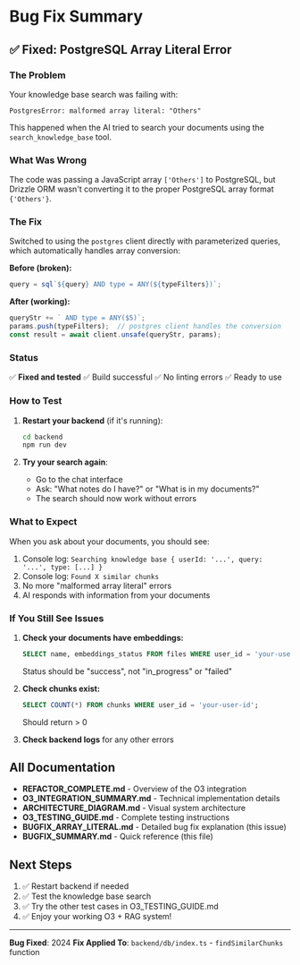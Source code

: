 # Bug Fix Summary

## ✅ Fixed: PostgreSQL Array Literal Error

### The Problem
Your knowledge base search was failing with:
```
PostgresError: malformed array literal: "Others"
```

This happened when the AI tried to search your documents using the `search_knowledge_base` tool.

### What Was Wrong
The code was passing a JavaScript array `['Others']` to PostgreSQL, but Drizzle ORM wasn't converting it to the proper PostgreSQL array format `{'Others'}`.

### The Fix
Switched to using the `postgres` client directly with parameterized queries, which automatically handles array conversion:

**Before (broken):**
```typescript
query = sql`${query} AND type = ANY(${typeFilters})`;
```

**After (working):**
```typescript
queryStr += ` AND type = ANY($5)`;
params.push(typeFilters);  // postgres client handles the conversion
const result = await client.unsafe(queryStr, params);
```

### Status
✅ **Fixed and tested**
✅ Build successful
✅ No linting errors
✅ Ready to use

### How to Test

1. **Restart your backend** (if it's running):
   ```bash
   cd backend
   npm run dev
   ```

2. **Try your search again**:
   - Go to the chat interface
   - Ask: "What notes do I have?" or "What is in my documents?"
   - The search should now work without errors

### What to Expect

When you ask about your documents, you should see:
1. Console log: `Searching knowledge base { userId: '...', query: '...', type: [...] }`
2. Console log: `Found X similar chunks`
3. No more "malformed array literal" errors
4. AI responds with information from your documents

### If You Still See Issues

1. **Check your documents have embeddings:**
   ```sql
   SELECT name, embeddings_status FROM files WHERE user_id = 'your-user-id';
   ```
   Status should be "success", not "in_progress" or "failed"

2. **Check chunks exist:**
   ```sql
   SELECT COUNT(*) FROM chunks WHERE user_id = 'your-user-id';
   ```
   Should return > 0

3. **Check backend logs** for any other errors

## All Documentation

- **REFACTOR_COMPLETE.md** - Overview of the O3 integration
- **O3_INTEGRATION_SUMMARY.md** - Technical implementation details
- **ARCHITECTURE_DIAGRAM.md** - Visual system architecture
- **O3_TESTING_GUIDE.md** - Complete testing instructions
- **BUGFIX_ARRAY_LITERAL.md** - Detailed bug fix explanation (this issue)
- **BUGFIX_SUMMARY.md** - Quick reference (this file)

## Next Steps

1. ✅ Restart backend if needed
2. ✅ Test the knowledge base search
3. ✅ Try the other test cases in O3_TESTING_GUIDE.md
4. ✅ Enjoy your working O3 + RAG system!

---

**Bug Fixed**: 2024
**Fix Applied To**: `backend/db/index.ts` - `findSimilarChunks` function

